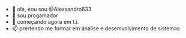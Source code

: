 - 👋 ola, eou sou @Alexsandro633
- 👀 sou progamador
- 🌱 começando agora em t.i.
- 📫 prertendo me formar em analise e desemvolvimento de sistemas 

<!---
Alexsandro633/Alexsandro633 is a ✨ special ✨ repository because its `README.md` (this file) appears on your GitHub profile.
You can click the Preview link to take a look at your changes.
--->
